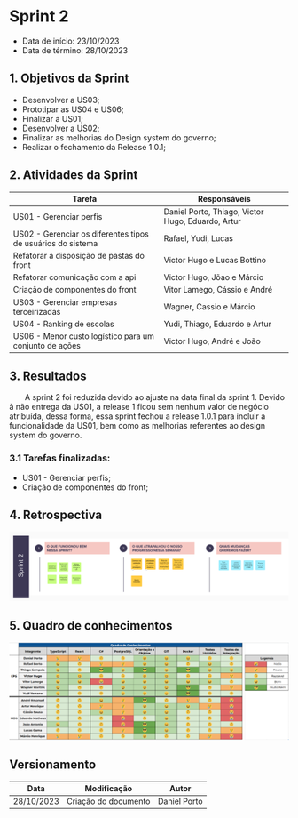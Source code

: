 # Sprint 2

- Data de início: 23/10/2023
- Data de término: 28/10/2023

## 1. Objetivos da Sprint

- Desenvolver a US03;
- Prototipar as US04 e US06;
- Finalizar a US01;
- Desenvolver a US02;
- Finalizar as melhorias do Design system do governo;
- Realizar o fechamento da Release 1.0.1;

## 2. Atividades da Sprint
| Tarefa | Responsáveis |
|---|---|
|US01 - Gerenciar perfis|Daniel Porto, Thiago, Victor Hugo, Eduardo, Artur|
|US02 - Gerenciar os diferentes tipos de usuários do sistema| Rafael, Yudi, Lucas|
|Refatorar a disposição de pastas do front| Victor Hugo e Lucas Bottino|
|Refatorar comunicação com a api | Victor Hugo, Jõao e Márcio|
|Criação de componentes do front| Vitor Lamego, Cássio e André|
|US03 - Gerenciar empresas terceirizadas|Wagner, Cassio e Márcio|
|US04 - Ranking de escolas|Yudi, Thiago, Eduardo e Artur|
|US06 - Menor custo logístico para um conjunto de ações| Victor Hugo, André e João|

## 3. Resultados

&emsp;&emsp;A sprint 2 foi reduzida devido ao ajuste na data final da sprint 1. Devido à não entrega da US01, a release 1 ficou sem nenhum valor de negócio atribuída, dessa forma, essa sprint fechou a release 1.0.1 para incluir a funcionalidade da US01, bem como as melhorias referentes ao design system do governo.

### 3.1 Tarefas finalizadas:

- US01 - Gerenciar perfis;
- Criação de componentes do front;


## 4. Retrospectiva

![Retrospectiva](../assets/retrospectivas/retrospectiva2.png)

## 5. Quadro de conhecimentos

![Conhecimentos](../assets/quadro-conhecimento/conhecimento2.png)

## Versionamento

| Data | Modificação | Autor |
|---|---|---|
|28/10/2023|Criação do documento|Daniel Porto|
